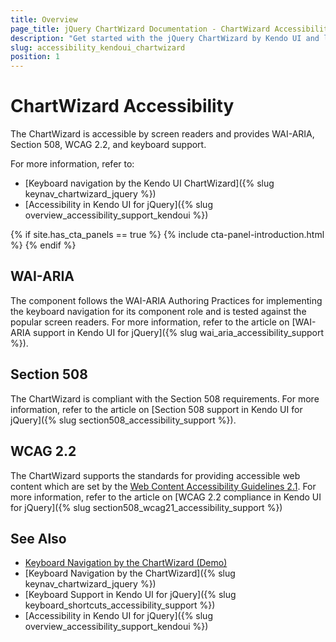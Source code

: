 ```yaml
---
title: Overview
page_title: jQuery ChartWizard Documentation - ChartWizard Accessibility
description: "Get started with the jQuery ChartWizard by Kendo UI and learn about its accessibility support for WAI-ARIA, Section 508, and WCAG 2.2."
slug: accessibility_kendoui_chartwizard
position: 1
---
```


# ChartWizard Accessibility

The ChartWizard is accessible by screen readers and provides WAI-ARIA, Section 508, WCAG 2.2, and keyboard support.

For more information, refer to:
* [Keyboard navigation by the Kendo UI ChartWizard]({% slug keynav_chartwizard_jquery %})
* [Accessibility in Kendo UI for jQuery]({% slug overview_accessibility_support_kendoui %})

{% if site.has_cta_panels == true %}
{% include cta-panel-introduction.html %}
{% endif %}

## WAI-ARIA

The component follows the WAI-ARIA Authoring Practices for implementing the keyboard navigation for its component role and is tested against the popular screen readers. For more information, refer to the article on [WAI-ARIA support in Kendo UI for jQuery]({% slug wai_aria_accessibility_support %}).

## Section 508

The ChartWizard is compliant with the Section 508 requirements. For more information, refer to the article on [Section 508 support in Kendo UI for jQuery]({% slug section508_accessibility_support %}).

## WCAG 2.2

The ChartWizard supports the standards for providing accessible web content which are set by the [Web Content Accessibility Guidelines 2.1](https://www.w3.org/TR/WCAG/). For more information, refer to the article on [WCAG 2.2 compliance in Kendo UI for jQuery]({% slug section508_wcag21_accessibility_support %})


## See Also

* [Keyboard Navigation by the ChartWizard (Demo)](https://demos.telerik.com/kendo-ui/chartwizard/keyboard-navigation)
* [Keyboard Navigation by the ChartWizard]({% slug keynav_chartwizard_jquery %})
* [Keyboard Support in Kendo UI for jQuery]({% slug keyboard_shortcuts_accessibility_support %})
* [Accessibility in Kendo UI for jQuery]({% slug overview_accessibility_support_kendoui %})
